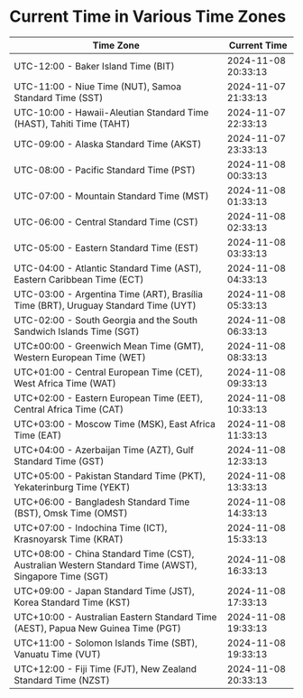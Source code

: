 # Current Time in Various Time Zones

| Time Zone | Current Time |
|-----------|--------------|
| UTC-12:00 - Baker Island Time (BIT) | 2024-11-08 20:33:13 |
| UTC-11:00 - Niue Time (NUT), Samoa Standard Time (SST) | 2024-11-07 21:33:13 |
| UTC-10:00 - Hawaii-Aleutian Standard Time (HAST), Tahiti Time (TAHT) | 2024-11-07 22:33:13 |
| UTC-09:00 - Alaska Standard Time (AKST) | 2024-11-07 23:33:13 |
| UTC-08:00 - Pacific Standard Time (PST) | 2024-11-08 00:33:13 |
| UTC-07:00 - Mountain Standard Time (MST) | 2024-11-08 01:33:13 |
| UTC-06:00 - Central Standard Time (CST) | 2024-11-08 02:33:13 |
| UTC-05:00 - Eastern Standard Time (EST) | 2024-11-08 03:33:13 |
| UTC-04:00 - Atlantic Standard Time (AST), Eastern Caribbean Time (ECT) | 2024-11-08 04:33:13 |
| UTC-03:00 - Argentina Time (ART), Brasília Time (BRT), Uruguay Standard Time (UYT) | 2024-11-08 05:33:13 |
| UTC-02:00 - South Georgia and the South Sandwich Islands Time (SGT) | 2024-11-08 06:33:13 |
| UTC±00:00 - Greenwich Mean Time (GMT), Western European Time (WET) | 2024-11-08 08:33:13 |
| UTC+01:00 - Central European Time (CET), West Africa Time (WAT) | 2024-11-08 09:33:13 |
| UTC+02:00 - Eastern European Time (EET), Central Africa Time (CAT) | 2024-11-08 10:33:13 |
| UTC+03:00 - Moscow Time (MSK), East Africa Time (EAT) | 2024-11-08 11:33:13 |
| UTC+04:00 - Azerbaijan Time (AZT), Gulf Standard Time (GST) | 2024-11-08 12:33:13 |
| UTC+05:00 - Pakistan Standard Time (PKT), Yekaterinburg Time (YEKT) | 2024-11-08 13:33:13 |
| UTC+06:00 - Bangladesh Standard Time (BST), Omsk Time (OMST) | 2024-11-08 14:33:13 |
| UTC+07:00 - Indochina Time (ICT), Krasnoyarsk Time (KRAT) | 2024-11-08 15:33:13 |
| UTC+08:00 - China Standard Time (CST), Australian Western Standard Time (AWST), Singapore Time (SGT) | 2024-11-08 16:33:13 |
| UTC+09:00 - Japan Standard Time (JST), Korea Standard Time (KST) | 2024-11-08 17:33:13 |
| UTC+10:00 - Australian Eastern Standard Time (AEST), Papua New Guinea Time (PGT) | 2024-11-08 19:33:13 |
| UTC+11:00 - Solomon Islands Time (SBT), Vanuatu Time (VUT) | 2024-11-08 19:33:13 |
| UTC+12:00 - Fiji Time (FJT), New Zealand Standard Time (NZST) | 2024-11-08 20:33:13 |
